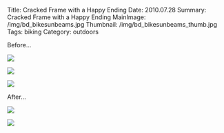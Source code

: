 Title: Cracked Frame with a Happy Ending
Date: 2010.07.28
Summary: Cracked Frame with a Happy Ending
MainImage: /img/bd_bikesunbeams.jpg
Thumbnail: /img/bd_bikesunbeams_thumb.jpg
Tags: biking
Category: outdoors

Before...

<p><img src="/img/outdoors/bike/whole_bike.jpg" class="smallimg" /></p>
<p><img src="/img/outdoors/bike/crack_from_side.jpg" class="smallimg" /></p>
<p><img src="/img/outdoors/bike/crack_from_side.jpg" class="smallimg" /></p>

After...

<p><img src="/img/outdoors/bike/red2.jpg" class="smallimg" /></p>
<p><img src="/img/outdoors/bike/red1.jpg" class="smallimg" /></p>
